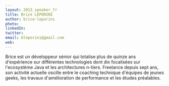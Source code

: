 ```yaml
---
layout: 2013_speaker_fr
title: Brice LEPORINI
author: brice-leporini
photo:
linkedIn:
twitter:
email: bleporini@gmail.com
web:
---
```


Brice est un développeur sénior qui totalise plus de quinze ans d'expérience sur différentes technologies dont dix focalisées sur l'ecosystème Java et les architectures n-tiers.
Freelance depuis sept ans, son activité actuelle oscille entre le coaching technique d'équipes de jeunes geeks, les travaux d'amélioration de performance et les études préalables.